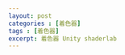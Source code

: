 ```yaml
---
layout: post
categories : [着色器]
tags : [着色器]
excerpt: 着色器 Unity shaderlab
---
```


[Ronja&#39;s tutorials]: https://www.ronja-tutorials.com/


